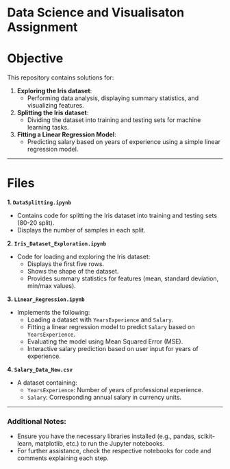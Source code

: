# Data Science and Visualisaton Assignment

# Objective
This repository contains solutions for:

1. **Exploring the Iris dataset**:
   - Performing data analysis, displaying summary statistics, and visualizing features.
2. **Splitting the Iris dataset**:
   - Dividing the dataset into training and testing sets for machine learning tasks.
3. **Fitting a Linear Regression Model**:
   - Predicting salary based on years of experience using a simple linear regression model.

---

# Files
 **1. `DataSplitting.ipynb`**
- Contains code for splitting the Iris dataset into training and testing sets (80-20 split).
- Displays the number of samples in each split.

**2. `Iris_Dataset_Exploration.ipynb`**
- Code for loading and exploring the Iris dataset:
  - Displays the first five rows.
  - Shows the shape of the dataset.
  - Provides summary statistics for features (mean, standard deviation, min/max values).

 **3. `Linear_Regression.ipynb`**
- Implements the following:
  - Loading a dataset with `YearsExperience` and `Salary`.
  - Fitting a linear regression model to predict `Salary` based on `YearsExperience`.
  - Evaluating the model using Mean Squared Error (MSE).
  - Interactive salary prediction based on user input for years of experience.

**4. `Salary_Data_New.csv`**
- A dataset containing:
  - `YearsExperience`: Number of years of professional experience.
  - `Salary`: Corresponding annual salary in currency units.

---

### Additional Notes:
- Ensure you have the necessary libraries installed (e.g., pandas, scikit-learn, matplotlib, etc.) to run the Jupyter notebooks.
- For further assistance, check the respective notebooks for code and comments explaining each step.

